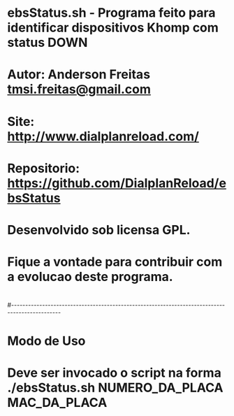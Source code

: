 # ebsStatus.sh - Programa feito para identificar dispositivos Khomp com status DOWN
#
# Autor: Anderson Freitas <tmsi.freitas@gmail.com>
# Site: http://www.dialplanreload.com/
# Repositorio: https://github.com/DialplanReload/ebsStatus
#
# Desenvolvido sob licensa GPL. 
# Fique a vontade para contribuir com a evolucao deste programa.
#
#-----------------------------------------------------------------------------------------------
# Modo de Uso
# Deve ser invocado o script na forma ./ebsStatus.sh NUMERO_DA_PLACA MAC_DA_PLACA
